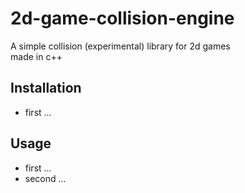 # 2d-game-collision-engine
A simple collision (experimental) library for 2d games<br>
made in c++

## Installation
* first ...

## Usage
* first ...
* second ...
